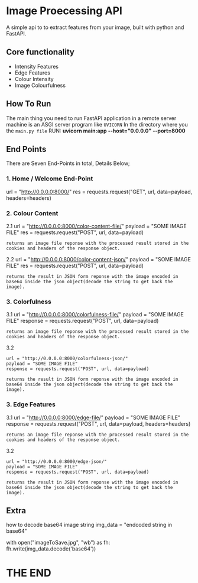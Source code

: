 # Image Proecessing API

A simple api to to extract features from your image, built with python and FastAPI.

## Core functionality
- Intensity Features
- Edge Features
- Colour Intensity
- Image Colourfulness

## How To Run
The main thing you need to run FastAPI application in a remote server machine is an ASGI server program like `UVICORN`
In the directory where you the `main.py file` RUN:
**uvicorn main:app --host="0.0.0.0" --port=8000**



## End Points
There are Seven End-Points in total, Details Below;

### 1. Home / Welcome End-Point

url = "http://0.0.0.0:8000/"
res = requests.request("GET", url, data=payload, headers=headers)

### 2. Colour Content
2.1 
    url = "http://0.0.0.0:8000/color-content-file/"
    payload = "SOME IMAGE FILE"
    res = requests.request("POST", url, data=payload)

    returns an image file reponse with the processed result stored in the cookies and headers of the response object.

2.2 
    url = "http://0.0.0.0:8000/color-content-json/"
    payload = "SOME IMAGE FILE"
    res = requests.request("POST", url, data=payload)

    returns the result in JSON form reponse with the image encoded in base64 inside the json object(decode the string to get back the image).

### 3. Colorfulness
3.1
    url = "http://0.0.0.0:8000/colorfulness-file/"
    payload = "SOME IMAGE FILE"
    response = requests.request("POST", url, data=payload)

    returns an image file reponse with the processed result stored in the cookies and headers of the response object.

3.2

    url = "http://0.0.0.0:8000/colorfulness-json/"
    payload = "SOME IMAGE FILE"
    response = requests.request("POST", url, data=payload)

    returns the result in JSON form reponse with the image encoded in base64 inside the json object(decode the string to get back the image).

### 3. Edge Features
3.1
    url = "http://0.0.0.0:8000/edge-file/"
    payload = "SOME IMAGE FILE"
    response = requests.request("POST", url, data=payload, headers=headers)

    returns an image file reponse with the processed result stored in the cookies and headers of the response object.

3.2

    url = "http://0.0.0.0:8000/edge-json/"
    payload = "SOME IMAGE FILE"
    response = requests.request("POST", url, data=payload)

    returns the result in JSON form reponse with the image encoded in base64 inside the json object(decode the string to get back the image).

## Extra 
how to decode base64 image string
img_data = "endcoded string in base64"

with open("imageToSave.jpg", "wb") as fh:
    fh.write(img_data.decode('base64'))

# THE END
